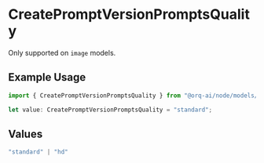 # CreatePromptVersionPromptsQuality

Only supported on `image` models.

## Example Usage

```typescript
import { CreatePromptVersionPromptsQuality } from "@orq-ai/node/models/operations";

let value: CreatePromptVersionPromptsQuality = "standard";
```

## Values

```typescript
"standard" | "hd"
```
